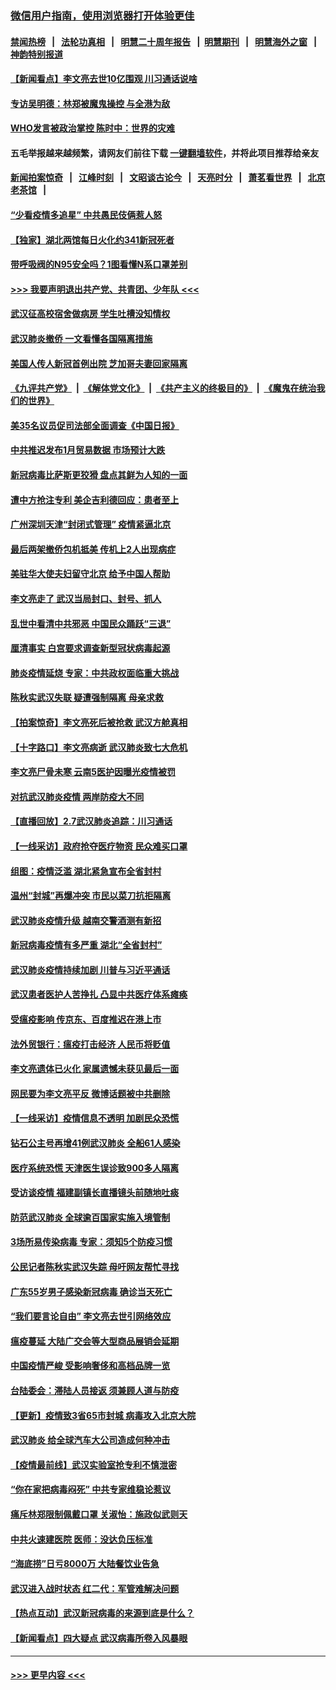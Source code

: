 ### [微信用户指南，使用浏览器打开体验更佳](https://github.com/gfw-breaker/banned-news1/blob/master/indexes/wechat-guide.md?t=0)
#### [禁闻热榜](热点新闻.md?t=0)  &nbsp;&nbsp;|&nbsp;&nbsp; [法轮功真相](https://github.com/gfw-breaker/truth/blob/master/README.md?t=0) &nbsp;&nbsp;|&nbsp;&nbsp; [明慧二十周年报告](https://github.com/gfw-breaker/mh-reports/blob/master/README.md?t=0) &nbsp;&nbsp;|&nbsp;&nbsp;[明慧期刊](https://github.com/gfw-breaker/mh-qikan) &nbsp;&nbsp;|&nbsp;&nbsp; [明慧海外之窗](https://github.com/gfw-breaker/mh-news/blob/master/README.md?t=0) &nbsp;&nbsp;|&nbsp;&nbsp; [神韵特别报道](https://github.com/gfw-breaker/mh-news/blob/master/shenyun.md?t=0)
#### [【新闻看点】李文亮去世10亿围观 川习通话说啥](../pages/nsc413/n11852360.md?t=02080744) 
#### [专访吴明德：林郑被魔鬼操控 与全港为敌](../pages/nsc413/n11852734.md?t=02080744) 
#### [WHO发言被政治掌控 陈时中：世界的灾难](../pages/nsc413/n11851740.md?t=02080744) 
#### 五毛举报越来越频繁，请网友们前往下载 [一键翻墙软件](https://github.com/gfw-breaker/ssr-accounts)，并将此项目推荐给亲友
#### [新闻拍案惊奇](https://github.com/gfw-breaker/banned-news1/blob/master/pages/link4.md) &nbsp;&nbsp;|&nbsp;&nbsp; [江峰时刻](https://github.com/gfw-breaker/banned-news1/blob/master/pages/link4.md) &nbsp;&nbsp;|&nbsp;&nbsp; [文昭谈古论今](https://github.com/gfw-breaker/banned-news1/blob/master/pages/link4.md) &nbsp;&nbsp;|&nbsp;&nbsp; [天亮时分](https://github.com/gfw-breaker/banned-news1/blob/master/pages/link4.md) &nbsp;&nbsp;|&nbsp;&nbsp; [萧茗看世界](https://github.com/gfw-breaker/banned-news1/blob/master/pages/link4.md) &nbsp;&nbsp;|&nbsp;&nbsp; [北京老茶馆](https://github.com/gfw-breaker/banned-news1/blob/master/pages/link4.md) &nbsp;&nbsp;|&nbsp;&nbsp; 
#### [“少看疫情多追星” 中共愚民伎俩惹人怒](../pages/nsc413/n11852499.md?t=02080744) 
#### [【独家】湖北两馆每日火化约341新冠死者](../pages/nsc413/n11845444.md?t=02080744) 
#### [带呼吸阀的N95安全吗？1图看懂N系口罩差别](../pages/nsc413/n11846752.md?t=02080744) 
#### [>>> 我要声明退出共产党、共青团、少年队 <<<](https://github.com/begood0513/goodnews/blob/master/quit/letter.md) 
#### [武汉征高校宿舍做病房 学生吐槽没知情权](../pages/nsc413/n11852555.md?t=02080744) 
#### [武汉肺炎撤侨 一文看懂各国隔离措施](../pages/nsc413/n11844216.md?t=02080744) 
#### [美国人传人新冠首例出院 芝加哥夫妻回家隔离](../pages/nsc413/n11852452.md?t=02080744) 
#### [《九评共产党》](https://github.com/begood0513/9ping.md/blob/master/README.md) &nbsp;|&nbsp; [《解体党文化》](../../../../jtdwh.md/blob/master/README.md)  &nbsp;|&nbsp; [《共产主义的终极目的》](../../../../gczydzjmd.md/blob/master/README.md) &nbsp;|&nbsp; [《魔鬼在统治我们的世界》](../../../../mgztzwmdsj.md/blob/master/README.md) 
#### [美35名议员促司法部全面调查《中国日报》](../pages/nsc413/n11852435.md?t=02080744) 
#### [中共推迟发布1月贸易数据 市场预计大跌](../pages/nsc413/n11852380.md?t=02080744) 
#### [新冠病毒比萨斯更狡猾 盘点其鲜为人知的一面](../pages/nsc413/n11851114.md?t=02080744) 
#### [遭中方抢注专利 美企吉利德回应：患者至上](../pages/nsc413/n11852037.md?t=02080744) 
#### [广州深圳天津“封闭式管理” 疫情紧逼北京](../pages/nsc413/n11852246.md?t=02080744) 
#### [最后两架撤侨包机抵美 传机上2人出现病症](../pages/nsc413/n11852173.md?t=02080744) 
#### [美驻华大使夫妇留守北京 给予中国人帮助](../pages/nsc413/n11852165.md?t=02080744) 
#### [李文亮走了 武汉当局封口、封号、抓人](../pages/nsc413/n11852108.md?t=02080744) 
#### [乱世中看清中共邪恶 中国民众踊跃“三退”](../pages/nsc413/n11835515.md?t=02080744) 
#### [厘清事实 白宫要求调查新型冠状病毒起源](../pages/nsc413/n11852106.md?t=02080744) 
#### [肺炎疫情延烧 专家：中共政权面临重大挑战](../pages/nsc413/n11851884.md?t=02080744) 
#### [陈秋实武汉失联 疑遭强制隔离 母亲求救](../pages/nsc413/n11851944.md?t=02080744) 
#### [【拍案惊奇】李文亮死后被抢救 武汉方舱真相](../pages/nsc413/n11851958.md?t=02080744) 
#### [【十字路口】李文亮病逝 武汉肺炎致七大危机](../pages/nsc413/n11850690.md?t=02080744) 
#### [李文亮尸骨未寒 云南5医护因曝光疫情被罚](../pages/nsc413/n11851761.md?t=02080744) 
#### [对抗武汉肺炎疫情 两岸防疫大不同](../pages/nsc413/n11846318.md?t=02080744) 
#### [【直播回放】2.7武汉肺炎追踪：川习通话](../pages/nsc413/n11851802.md?t=02080744) 
#### [【一线采访】政府抢夺医疗物资 民众难买口罩](../pages/nsc413/n11851017.md?t=02080744) 
#### [组图：疫情泛滥 湖北紧急宣布全省封村](../pages/nsc413/n11851563.md?t=02080744) 
#### [温州“封城”再爆冲突 市民以菜刀抗拒隔离](../pages/nsc413/n11851538.md?t=02080744) 
#### [武汉肺炎疫情升级 越南交警酒测有新招](../pages/nsc413/n11851632.md?t=02080744) 
#### [新冠病毒疫情有多严重 湖北“全省封村”](../pages/nsc413/n11851296.md?t=02080744) 
#### [武汉肺炎疫情持续加剧 川普与习近平通话](../pages/nsc413/n11851613.md?t=02080744) 
#### [武汉患者医护人苦挣扎 凸显中共医疗体系瘫痪](../pages/nsc413/n11850083.md?t=02080744) 
#### [受瘟疫影响 传京东、百度推迟在港上市](../pages/nsc413/n11851409.md?t=02080744) 
#### [法外贸银行：瘟疫打击经济 人民币将贬值](../pages/nsc413/n11850538.md?t=02080744) 
#### [李文亮遗体已火化 家属遗憾未获见最后一面](../pages/nsc413/n11851128.md?t=02080744) 
#### [网民要为李文亮平反 微博话题被中共删除](../pages/nsc413/n11851177.md?t=02080744) 
#### [【一线采访】疫情信息不透明 加剧民众恐慌](../pages/nsc413/n11850699.md?t=02080744) 
#### [钻石公主号再增41例武汉肺炎 全船61人感染](../pages/nsc413/n11850401.md?t=02080744) 
#### [医疗系统恐慌 天津医生误诊致900多人隔离](../pages/nsc413/n11850609.md?t=02080744) 
#### [受访谈疫情 福建副镇长直播镜头前随地吐痰](../pages/nsc413/n11850758.md?t=02080744) 
#### [防范武汉肺炎 全球逾百国家实施入境管制](../pages/nsc413/n11850557.md?t=02080744) 
#### [3场所易传染病毒 专家：须知5个防疫习惯](../pages/nsc413/n11849662.md?t=02080744) 
#### [公民记者陈秋实武汉失踪 母吁网友帮忙寻找](../pages/nsc413/n11850638.md?t=02080744) 
#### [广东55岁男子感染新冠病毒 确诊当天死亡](../pages/nsc413/n11850590.md?t=02080744) 
#### [“我们要言论自由” 李文亮去世引网络效应](../pages/nsc413/n11850484.md?t=02080744) 
#### [瘟疫蔓延 大陆广交会等大型商品展销会延期](../pages/nsc413/n11850521.md?t=02080744) 
#### [中国疫情严峻 受影响奢侈和高档品牌一览](../pages/nsc413/n11850319.md?t=02080744) 
#### [台陆委会：滞陆人员接返 须兼顾人道与防疫](../pages/nsc413/n11850414.md?t=02080744) 
#### [【更新】疫情致3省65市封城 病毒攻入北京大院](../pages/nsc413/n11801312.md?t=02080744) 
#### [武汉肺炎 给全球汽车大公司造成何种冲击](../pages/nsc413/n11850056.md?t=02080744) 
#### [【疫情最前线】武汉实验室抢专利不慎泄密](../pages/nsc413/n11850310.md?t=02080744) 
#### [“你在家把病毒闷死” 中共专家维稳论惹议](../pages/nsc413/n11850048.md?t=02080744) 
#### [痛斥林郑限制佩戴口罩 关淑怡：施政似武则天](../pages/nsc413/n11849645.md?t=02080744) 
#### [中共火速建医院 医师：没达负压标准](../pages/nsc413/n11848938.md?t=02080744) 
#### [“海底捞”日亏8000万 大陆餐饮业告急](../pages/nsc413/n11850010.md?t=02080744) 
#### [武汉进入战时状态 红二代：军管难解决问题](../pages/nsc413/n11849976.md?t=02080744) 
#### [【热点互动】武汉新冠病毒的来源到底是什么？](../pages/nsc413/n11849749.md?t=02080744) 
#### [【新闻看点】四大疑点 武汉病毒所卷入风暴眼](../pages/nsc413/n11849608.md?t=02080744) 

----
#### [ >>> 更早内容 <<< ](../indexes/nsc413-earlier.md)
